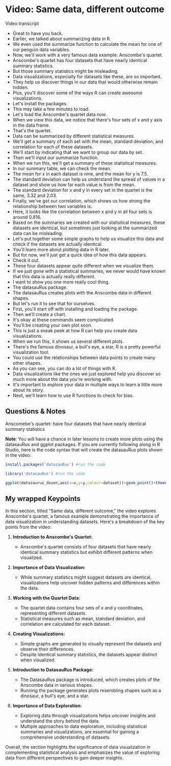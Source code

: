 # Video: Same data, different outcome

Video transcript

- Great to have you back.
- Earlier, we talked about summarizing data in R.
- We even used the summarize function to calculate the mean for one of our penguin data variables.
- Now, we'll work with a very famous data example: Anscombe's quartet.
- Anscombe's quartet has four datasets that have nearly identical summary statistics.
- But those summary statistics might be misleading.
- Data visualizations, especially for datasets like these, are so important.
- They help us discover things in our data that would otherwise remain hidden.
- Plus, you'll discover some of the ways R can create awesome visualizations.
- Let's install the packages.
- This may take a few minutes to load.
- Let's load the Anscombe's quartet data now.
- When we view this data, we notice that there's four sets of x and y axis in the data frame.
- That's the quartet.
- Data can be summarized by different statistical measures.
- We'll get a summary of each set with the mean, standard deviation, and correlation for each of these datasets.
- We'll start by indicating that we want to group our data by set.
- Then we'll input our summarize function.
- When we run this, we'll get a summary of these statistical measures.
- In our summary table, we can check the mean.
- The mean for x in each dataset is nine, and the mean for y is 7.5.
- The standard deviation can help us understand the spread of values in a dataset and show us how far each value is from the mean.
- The standard deviation for x and y in every set in the quartet is the same, 3.32 and 2.03.
- Finally, we've got our correlation, which shows us how strong the relationship between two variables is.
- Here, it looks like the correlation between x and y in all four sets is around 0.816.
- Based on the summaries we created with our statistical measures, these datasets are identical, but sometimes just looking at the summarized data can be misleading.
- Let's put together some simple graphs to help us visualize this data and check if the datasets are actually identical.
- You'll learn more about plotting data in R later.
- But for now, we'll just get a quick idea of how this data appears.
- Check it out.
- These four datasets appear quite different when we visualize them.
- If we just gone with a statistical summaries, we never would have known that this data is actually really different.
- I want to show you one more really cool thing.
- The datasauRus package.
- The datasauRus creates plots with the Anscombe data in different shapes.
- But let's run it to see that for ourselves.
- First, you'll start off with installing and loading the package.
- Then we'll create a chart.
- It's okay at these commands seem complicated.
- You'll be creating your own plot soon.
- This is just a sneak peek at how R can help you create data visualizations.
- When we run this, it shows us several different plots.
- There's the famous dinosaur, a bull's eye, a star, R is a pretty powerful visualization tool.
- You could use the relationships between data points to create many other shapes.
- As you can see, you can do a lot of things with R.
- Data visualizations like the ones we just explored help you discover so much more about the data you're working with.
- It's important to explore your data in multiple ways to learn a little more about its story.
- Next, we'll learn how to use R functions to check for bias.

## Questions & Notes

Anscomebe's quartet: have four datasets that have nearly identical summary statistics

**Note**: You will have a chance in later lessons to create more plots using the datasauRus and ggplot packages. If you are currently following along in R Studio, here is the code syntax that will create the datasauRus plots shown in the video:

```r
install.packages('datasauRus') #run the code

library('datasauRus') #run the code

ggplot(datasaurus_dozen,aes(x=x,y=y,colour=dataset))+geom_point()+theme_void()+theme(legend.position = "none")+facet_wrap(~dataset,ncol=3)  #run the code
```

## My wrapped Keypoints

In this section, titled "Same data, different outcome," the video explores Anscombe's quartet, a famous example demonstrating the importance of data visualization in understanding datasets. Here's a breakdown of the key points from the video:

1. **Introduction to Anscombe's Quartet:**
   - Anscombe's quartet consists of four datasets that have nearly identical summary statistics but exhibit different patterns when visualized.

2. **Importance of Data Visualization:**
   - While summary statistics might suggest datasets are identical, visualizations help uncover hidden patterns and differences within the data.

3. **Working with the Quartet Data:**
   - The quartet data contains four sets of x and y coordinates, representing different datasets.
   - Statistical measures such as mean, standard deviation, and correlation are calculated for each dataset.

4. **Creating Visualizations:**
   - Simple graphs are generated to visually represent the datasets and observe their differences.
   - Despite identical summary statistics, the datasets appear distinct when visualized.

5. **Introduction to DatasauRus Package:**
   - The DatasauRus package is introduced, which creates plots of the Anscombe data in various shapes.
   - Running the package generates plots resembling shapes such as a dinosaur, a bull's eye, and a star.

6. **Importance of Data Exploration:**
   - Exploring data through visualizations helps uncover insights and understand the story behind the data.
   - Multiple approaches to data exploration, including statistical summaries and visualizations, are essential for gaining a comprehensive understanding of datasets.

Overall, the section highlights the significance of data visualization in complementing statistical analysis and emphasizes the value of exploring data from different perspectives to gain deeper insights.
